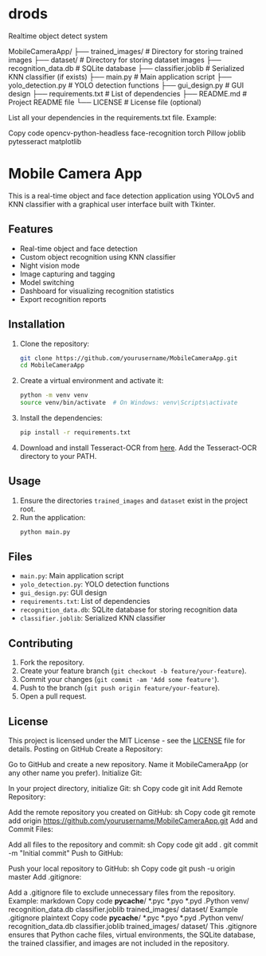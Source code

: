 # drods
Realtime object detect system

MobileCameraApp/
├── trained_images/               # Directory for storing trained images
├── dataset/                      # Directory for storing dataset images
├── recognition_data.db           # SQLite database
├── classifier.joblib             # Serialized KNN classifier (if exists)
├── main.py                       # Main application script
├── yolo_detection.py             # YOLO detection functions
├── gui_design.py                 # GUI design
├── requirements.txt              # List of dependencies
├── README.md                     # Project README file
└── LICENSE                       # License file (optional)

List all your dependencies in the requirements.txt file. Example:

Copy code
opencv-python-headless
face-recognition
torch
Pillow
joblib
pytesseract
matplotlib
# Mobile Camera App

This is a real-time object and face detection application using YOLOv5 and KNN classifier with a graphical user interface built with Tkinter.

## Features

- Real-time object and face detection
- Custom object recognition using KNN classifier
- Night vision mode
- Image capturing and tagging
- Model switching
- Dashboard for visualizing recognition statistics
- Export recognition reports

## Installation

1. Clone the repository:
    ```sh
    git clone https://github.com/yourusername/MobileCameraApp.git
    cd MobileCameraApp
    ```

2. Create a virtual environment and activate it:
    ```sh
    python -m venv venv
    source venv/bin/activate  # On Windows: venv\Scripts\activate
    ```

3. Install the dependencies:
    ```sh
    pip install -r requirements.txt
    ```

4. Download and install Tesseract-OCR from [here](https://github.com/tesseract-ocr/tesseract). Add the Tesseract-OCR directory to your PATH.

## Usage

1. Ensure the directories `trained_images` and `dataset` exist in the project root.
2. Run the application:
    ```sh
    python main.py
    ```

## Files

- `main.py`: Main application script
- `yolo_detection.py`: YOLO detection functions
- `gui_design.py`: GUI design
- `requirements.txt`: List of dependencies
- `recognition_data.db`: SQLite database for storing recognition data
- `classifier.joblib`: Serialized KNN classifier

## Contributing

1. Fork the repository.
2. Create your feature branch (`git checkout -b feature/your-feature`).
3. Commit your changes (`git commit -am 'Add some feature'`).
4. Push to the branch (`git push origin feature/your-feature`).
5. Open a pull request.

## License

This project is licensed under the MIT License - see the [LICENSE](LICENSE) file for details.
Posting on GitHub
Create a Repository:

Go to GitHub and create a new repository.
Name it MobileCameraApp (or any other name you prefer).
Initialize Git:

In your project directory, initialize Git:
sh
Copy code
git init
Add Remote Repository:

Add the remote repository you created on GitHub:
sh
Copy code
git remote add origin https://github.com/yourusername/MobileCameraApp.git
Add and Commit Files:

Add all files to the repository and commit:
sh
Copy code
git add .
git commit -m "Initial commit"
Push to GitHub:

Push your local repository to GitHub:
sh
Copy code
git push -u origin master
Add .gitignore:

Add a .gitignore file to exclude unnecessary files from the repository. Example:
markdown
Copy code
__pycache__/
*.pyc
*.pyo
*.pyd
.Python
venv/
recognition_data.db
classifier.joblib
trained_images/
dataset/
Example .gitignore
plaintext
Copy code
__pycache__/
*.pyc
*.pyo
*.pyd
.Python
venv/
recognition_data.db
classifier.joblib
trained_images/
dataset/
This .gitignore ensures that Python cache files, virtual environments, the SQLite database, the trained classifier, and images are not included in the repository.
